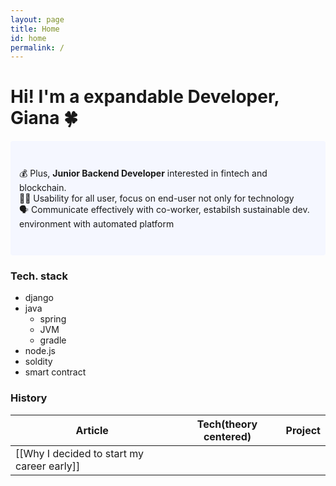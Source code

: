 ```yaml
---
layout: page
title: Home
id: home
permalink: /
---
```


# Hi! I'm a expandable Developer, Giana 🍀

<p style="padding: 3em 1em; background: #f5f7ff; border-radius: 4px;">
  💰 Plus, <span style="font-weight: bold">Junior Backend Developer</span> interested in fintech and blockchain.
  <br>
  👩‍🦯 Usability for all user, focus on end-user not only for technology
  <br>
  🗣 Communicate effectively with co-worker, estabilsh sustainable dev. environment with automated platform 
</p>

### Tech. stack
- django
- java
  - spring
  - JVM
  - gradle
- node.js
- soldity
- smart contract

### History
|Article|Tech(theory centered)|Project|
|-------|---------------------|--------|
|[[Why I decided to start my career early]]|||

<style>
  .wrapper {
    max-width: 46em;
  }
</style>
